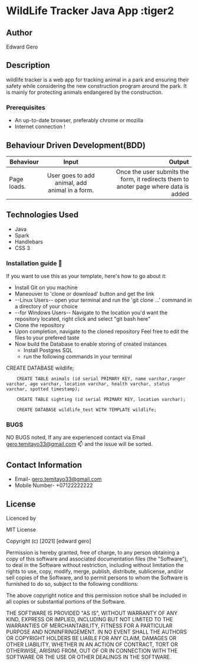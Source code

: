 # WildLife Tracker Java App :tiger2

## Author
Edward Gero

## Description
 
wildlife tracker is a web app for tracking animal in a park and ensuring their safety while considering the new construction program around the park. It is mainly for protecting animals endangered by the construction. 

### Prerequisites
* An up-to-date browser, preferably chrome or mozilla
* Internet connection !

## Behaviour Driven Development(BDD)
|Behaviour 	           |    Input 	                 |       Output          |
|----------------------------------------------|:-----------------------------------:|-----------------------------:|       
|Page loads.                         |   User goes to add animal, add animal in a form.              |Once the user submits the form, it redirects them to anoter page where data is added    |                       |

## Technologies Used

* Java
* Spark
* Handlebars
* CSS 3

### Installation guide :notebook:
If you want to use this as your template, here's how to go about it:

* Install Git on you machine
* Maneouver to 'clone or download' button and get the link
* --Linux Users-- open your terminal and run the 'git clone ...' command in a directory of your choice
* --for Windows Users-- Navigate to the location you'd want the repository located, right click and select "git bash here"
* Clone the repository
* Upon completion, navigate to the cloned repository
  Feel free to edit the files to your prefered taste
* Now build the Database to enable storing of created instances
  * Install Postgres SQL
  * run the following commands in your terminal

CREATE DATABASE wildlife;

        CREATE TABLE animals (id serial PRIMARY KEY, name varchar,ranger varchar, age varchar, location varchar, health varchar, status varchar, spotted timestamp);

        CREATE TABLE sighting (id serial PRIMARY KEY, location varchar);

        CREATE DATABASE wildlife_test WITH TEMPLATE wildlife;

### BUGS
NO BUGS noted, If any are experienced contact via Email  gero.temitayo33@gmail.com :mailbox: and the issue will be sorted.

## Contact Information
* Email- gero.temitayo33@gmail.com
* Mobile Number- +07122222222


## License
Licenced by

MIT License

Copyright (c) [2021] [edward gero]

Permission is hereby granted, free of charge, to any person obtaining a copy of this software and associated documentation files (the "Software"), to deal in the Software without restriction, including without limitation the rights to use, copy, modify, merge, publish, distribute, sublicense, and/or sell copies of the Software, and to permit persons to whom the Software is furnished to do so, subject to the following conditions:

The above copyright notice and this permission notice shall be included in all copies or substantial portions of the Software.

THE SOFTWARE IS PROVIDED "AS IS", WITHOUT WARRANTY OF ANY KIND, EXPRESS OR IMPLIED, INCLUDING BUT NOT LIMITED TO THE WARRANTIES OF MERCHANTABILITY, FITNESS FOR A PARTICULAR PURPOSE AND NONINFRINGEMENT. IN NO EVENT SHALL THE AUTHORS OR COPYRIGHT HOLDERS BE LIABLE FOR ANY CLAIM, DAMAGES OR OTHER LIABILITY, WHETHER IN AN ACTION OF CONTRACT, TORT OR OTHERWISE, ARISING FROM, OUT OF OR IN CONNECTION WITH THE SOFTWARE OR THE USE OR OTHER DEALINGS IN THE SOFTWARE.